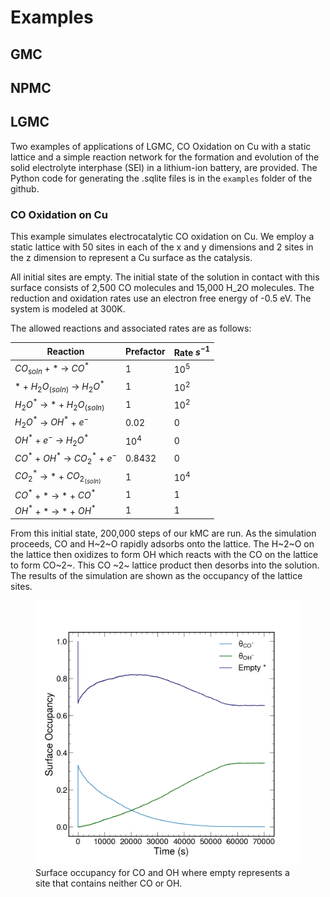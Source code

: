 # Examples

## GMC

## NPMC

## LGMC
Two examples of applications of LGMC, CO Oxidation on Cu with a static lattice and a simple reaction network for the formation and evolution of the solid electrolyte interphase (SEI) in a lithium-ion battery, are provided. The Python code for generating the .sqlite files is in the `examples` folder of the github. 

### CO Oxidation on Cu
This example simulates electrocatalytic CO oxidation on Cu. We employ a static lattice with 50 sites in each of the x and y dimensions and 2 sites in the z dimension to represent a Cu surface as the catalysis. 

All initial sites are empty. The initial state of the solution in contact with this surface consists of 2,500 CO molecules and 15,000 H_2O molecules. The reduction and oxidation rates use an electron free energy of -0.5 eV. The system is modeled at 300K. 

The allowed reactions and associated rates are as follows:

| Reaction                                 | Prefactor | Rate $s^{-1}$ |
|------------------------------------------|-----------|---------------|
| $CO_{soln}$ + * &rarr; $CO^*$            | 1         | $10^5$        |
| * + $H_2O_{(soln)}$ &rarr; $H_2O^*$      | 1         | $10^2$        |
| $H_2O^*$ &rarr; * + $H_2O_{(soln)}$      | 1         | $10^2$        |
| $H_2O^*$   &rarr;  $OH^*$ + $e^-$        | 0.02      | 0             |
| $OH^*$ + $e^-$ &rarr; $H_2O^*$           | $10^4$    | 0             |
| $CO^*$ + $OH^*$ &rarr; $CO_2^*$ + $e^-$  | 0.8432    | 0             |
| $CO_2^*$ &rarr; * + $CO_2_{(soln)}$      | 1         | $10^4$        |
| $CO^*$ + * &rarr; * + $CO^*$             | 1         | 1             |
| $OH^*$ + * &rarr; * + $OH^*$             | 1         | 1             |

From this initial state, 200,000 steps of our kMC are run. As the simulation proceeds, CO and H~2~O rapidly adsorbs onto the lattice. The H~2~O on the lattice then oxidizes to form OH which reacts with the CO on the lattice to form CO~2~. This CO ~2~ lattice product then desorbs into the solution. The results of the simulation are shown as the occupancy of the lattice sites.

<figure>
    <img src="valid.png"
         alt="Results of CO Oxidation on Cu">
    <figcaption>Surface occupancy for CO and OH where empty represents a site that contains neither CO or OH. </figcaption>
</figure>